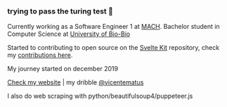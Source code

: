 ### trying to pass the turing test 🤖

Currently working as a Software Engineer 1 at [MACH](https://www.somosmach.com/). Bachelor student in Computer Science at [University of Bio-Bio](https://www.ubiobio.cl/w/)

Started to contributing to open source on the [Svelte Kit](https://github.com/sveltejs/kit) repository, check my [contributions here](https://gist.github.com/vicentematus/d89f23d0611581acb6d417bc88de6e0b).

My journey started on december 2019

[Check my website](https://www.vicentematus.cl/) | my dribble [@vicentematus](https://dribbble.com/vicentematus)

I also do web scraping with python/beautifulsoup4/puppeteer.js 

